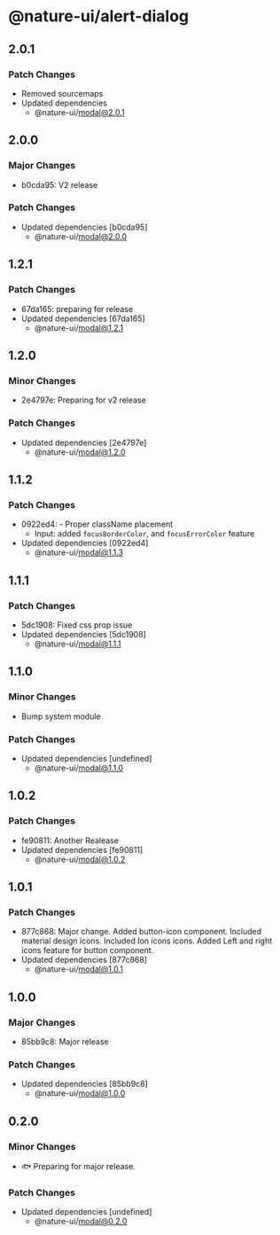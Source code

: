 # @nature-ui/alert-dialog

## 2.0.1

### Patch Changes

- Removed sourcemaps
- Updated dependencies
  - @nature-ui/modal@2.0.1

## 2.0.0

### Major Changes

- b0cda95: V2 release

### Patch Changes

- Updated dependencies [b0cda95]
  - @nature-ui/modal@2.0.0

## 1.2.1

### Patch Changes

- 67da165: preparing for release
- Updated dependencies [67da165]
  - @nature-ui/modal@1.2.1

## 1.2.0

### Minor Changes

- 2e4797e: Preparing for v2 release

### Patch Changes

- Updated dependencies [2e4797e]
  - @nature-ui/modal@1.2.0

## 1.1.2

### Patch Changes

- 0922ed4: - Proper className placement
  - Input: added `focusBorderColor`, and `focusErrorColor` feature
- Updated dependencies [0922ed4]
  - @nature-ui/modal@1.1.3

## 1.1.1

### Patch Changes

- 5dc1908: Fixed css prop issue
- Updated dependencies [5dc1908]
  - @nature-ui/modal@1.1.1

## 1.1.0

### Minor Changes

- Bump system module

### Patch Changes

- Updated dependencies [undefined]
  - @nature-ui/modal@1.1.0

## 1.0.2

### Patch Changes

- fe90811: Another Realease
- Updated dependencies [fe90811]
  - @nature-ui/modal@1.0.2

## 1.0.1

### Patch Changes

- 877c868: Major change. Added button-icon component. Included material design
  icons. Included Ion icons icons. Added Left and right icons feature for button
  component.
- Updated dependencies [877c868]
  - @nature-ui/modal@1.0.1

## 1.0.0

### Major Changes

- 85bb9c8: Major release

### Patch Changes

- Updated dependencies [85bb9c8]
  - @nature-ui/modal@1.0.0

## 0.2.0

### Minor Changes

- 🐟 Preparing for major release.

### Patch Changes

- Updated dependencies [undefined]
  - @nature-ui/modal@0.2.0
